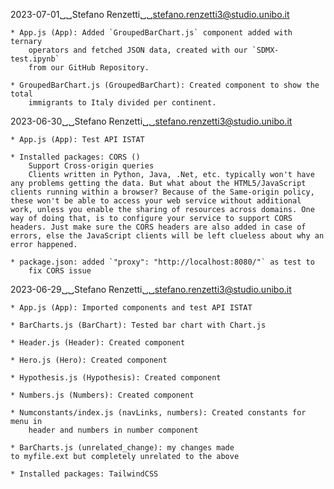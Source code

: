 2023-07-01␣␣Stefano Renzetti␣␣<stefano.renzetti3@studio.unibo.it>

    * App.js (App): Added `GroupedBarChart.js` component added with ternary
        operators and fetched JSON data, created with our `SDMX-test.ipynb`
        from our GitHub Repository.

    * GroupedBarChart.js (GroupedBarChart): Created component to show the total
        immigrants to Italy divided per continent.

2023-06-30␣␣Stefano Renzetti␣␣<stefano.renzetti3@studio.unibo.it>

    * App.js (App): Test API ISTAT
    
    * Installed packages: CORS ()
        Support Cross-origin queries
        Clients written in Python, Java, .Net, etc. typically won't have any problems getting the data. But what about the HTML5/JavaScript clients running within a browser? Because of the Same-origin policy, these won't be able to access your web service without additional work, unless you enable the sharing of resources across domains. One way of doing that, is to configure your service to support CORS headers. Just make sure the CORS headers are also added in case of errors, else the JavaScript clients will be left clueless about why an error happened.

    * package.json: added `"proxy": "http://localhost:8080/"` as test to 
        fix CORS issue

2023-06-29␣␣Stefano Renzetti␣␣<stefano.renzetti3@studio.unibo.it>

    * App.js (App): Imported components and test API ISTAT
    
    * BarCharts.js (BarChart): Tested bar chart with Chart.js

    * Header.js (Header): Created component

    * Hero.js (Hero): Created component

    * Hypothesis.js (Hypothesis): Created component

    * Numbers.js (Numbers): Created component

    * Numconstants/index.js (navLinks, numbers): Created constants for menu in
        header and numbers in number component

    * BarCharts.js (unrelated_change): my changes made
    to myfile.ext but completely unrelated to the above

    * Installed packages: TailwindCSS